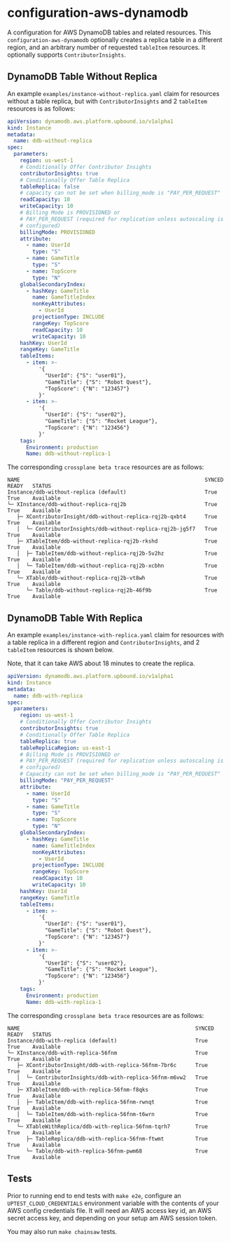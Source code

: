 # configuration-aws-dynamodb
A configuration for AWS DynamoDB tables and related resources.
This `configuration-aws-dynamodb` optionally creates a replica
table in a different region, and an arbitrary number of
requested `tableItem` resources. It optionally supports
`ContributorInsights`.

## DynamoDB Table Without Replica

An example `examples/instance-without-replica.yaml` claim
for resources without a table replica, but with
`ContributorInsights` and 2 `tableItem` resources is as follows:

```yaml
apiVersion: dynamodb.aws.platform.upbound.io/v1alpha1
kind: Instance
metadata:
  name: ddb-without-replica
spec:
  parameters:
    region: us-west-1
    # Conditionally Offer Contributor Insights
    contributorInsights: true
    # Conditionally Offer Table Replica
    tableReplica: false
    # capacity can not be set when billing_mode is "PAY_PER_REQUEST"
    readCapacity: 10
    writeCapacity: 10
    # Billing Mode is PROVISIONED or
    # PAY_PER_REQUEST (required for replication unless autoscaling is
    # configured)
    billingMode: PROVISIONED
    attribute:
      - name: UserId
        type: "S"
      - name: GameTitle
        type: "S"
      - name: TopScore
        type: "N"
    globalSecondaryIndex:
      - hashKey: GameTitle
        name: GameTitleIndex
        nonKeyAttributes:
          - UserId
        projectionType: INCLUDE
        rangeKey: TopScore
        readCapacity: 10
        writeCapacity: 10
    hashKey: UserId
    rangeKey: GameTitle
    tableItems:
      - item: >-
          '{
            "UserId": {"S": "user01"},
            "GameTitle": {"S": "Robot Quest"},
            "TopScore": {"N": "123457"}
          }'
      - item: >-
          '{
            "UserId": {"S": "user02"},
            "GameTitle": {"S": "Rocket League"},
            "TopScore": {"N": "123456"}
          }'
    tags:
      Environment: production
      Name: ddb-without-replica-1
```

The corresponding `crossplane beta trace` resources are as follows:

```shell
NAME                                                           SYNCED   READY   STATUS
Instance/ddb-without-replica (default)                         True     True    Available
└─ XInstance/ddb-without-replica-rqj2b                         True     True    Available
   ├─ XContributorInsight/ddb-without-replica-rqj2b-qxbt4      True     True    Available
   │  └─ ContributorInsights/ddb-without-replica-rqj2b-jg5f7   True     True    Available
   ├─ XTableItem/ddb-without-replica-rqj2b-rkshd               True     True    Available
   │  ├─ TableItem/ddb-without-replica-rqj2b-5v2hz             True     True    Available
   │  └─ TableItem/ddb-without-replica-rqj2b-xcbhn             True     True    Available
   └─ XTable/ddb-without-replica-rqj2b-vt8wh                   True     True    Available
      └─ Table/ddb-without-replica-rqj2b-46f9b                 True     True    Available
```

## DynamoDB Table With Replica

An example `examples/instance-with-replica.yaml` claim
for resources with a table replica in a different region and
`ContributorInsights`, and 2 `tableItem` resources is shown below.

Note, that it can take AWS about 18 minutes to create the replica.

```yaml
apiVersion: dynamodb.aws.platform.upbound.io/v1alpha1
kind: Instance
metadata:
  name: ddb-with-replica
spec:
  parameters:
    region: us-west-1
    # Conditionally Offer Contributor Insights
    contributorInsights: true
    # Conditionally Offer Table Replica
    tableReplica: true
    tableReplicaRegion: us-east-1
    # Billing Mode is PROVISIONED or
    # PAY_PER_REQUEST (required for replication unless autoscaling is
    # configured)
    # Capacity can not be set when billing_mode is "PAY_PER_REQUEST"
    billingMode: "PAY_PER_REQUEST"
    attribute:
      - name: UserId
        type: "S"
      - name: GameTitle
        type: "S"
      - name: TopScore
        type: "N"
    globalSecondaryIndex:
      - hashKey: GameTitle
        name: GameTitleIndex
        nonKeyAttributes:
          - UserId
        projectionType: INCLUDE
        rangeKey: TopScore
        readCapacity: 10
        writeCapacity: 10
    hashKey: UserId
    rangeKey: GameTitle
    tableItems:
      - item: >-
          '{
            "UserId": {"S": "user01"},
            "GameTitle": {"S": "Robot Quest"},
            "TopScore": {"N": "123457"}
          }'
      - item: >-
          '{
            "UserId": {"S": "user02"},
            "GameTitle": {"S": "Rocket League"},
            "TopScore": {"N": "123456"}
          }'
    tags:
      Environment: production
      Name: ddb-with-replica-1
```

The corresponding `crossplane beta trace` resources are as follows:

```shell
NAME                                                        SYNCED   READY   STATUS
Instance/ddb-with-replica (default)                         True     True    Available
└─ XInstance/ddb-with-replica-56fnm                         True     True    Available
   ├─ XContributorInsight/ddb-with-replica-56fnm-7br6c      True     True    Available
   │  └─ ContributorInsights/ddb-with-replica-56fnm-m6vw2   True     True    Available
   ├─ XTableItem/ddb-with-replica-56fnm-f8qks               True     True    Available
   │  ├─ TableItem/ddb-with-replica-56fnm-rwnqt             True     True    Available
   │  └─ TableItem/ddb-with-replica-56fnm-t6wrn             True     True    Available
   └─ XTableWithReplica/ddb-with-replica-56fnm-tqrh7        True     True    Available
      ├─ TableReplica/ddb-with-replica-56fnm-ftwmt          True     True    Available
      └─ Table/ddb-with-replica-56fnm-pwm68                 True     True    Available
```

## Tests

Prior to running end to end tests with `make e2e`, configure an
`UPTEST_CLOUD_CREDENTIALS` environment variable with the contents of
your AWS config credentials file. It will need an AWS access key id,
an AWS secret access key, and depending on your setup am AWS session token.

You may also run `make chainsaw` tests.
